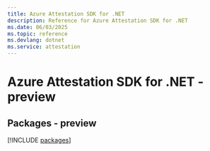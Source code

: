 ```yaml
---
title: Azure Attestation SDK for .NET
description: Reference for Azure Attestation SDK for .NET
ms.date: 06/03/2025
ms.topic: reference
ms.devlang: dotnet
ms.service: attestation
---
```

# Azure Attestation SDK for .NET - preview
## Packages - preview
[!INCLUDE [packages](attestation-index.md)]